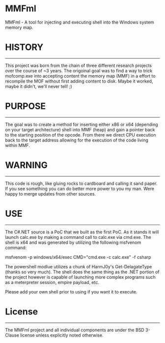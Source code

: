 # MMFml
MMFml - A tool for injecting and executing shell into the Windows system memory map.

# HISTORY
******************************************************************************************************************************
This project was born from the chain of three different research projects over the course of ~3 years.  The origoinal goal was 
to find a way to trick mofcomp.exe into accepting content the memory map (MMF) in a effort to recompile the MOF without first adding content to disk.  Maybe it worked, maybe it didn't, we'll never tell! ;)

# PURPOSE
******************************************************************************************************************************
The goal was to create a method for inserting either x86 or x64 (depending on your target architecture) shell into MMF (heap)
and gain a pointer back to the starting position of the opcode.  From there we direct CPU execution back to the target address 
allowing for the execution of the code living within MMF.

# WARNING
******************************************************************************************************************************
This code is rough, like gluing rocks to cardboard and calling it sand paper.  If you see something you can do better more
power to you my man.  Were happy to merge updates from other sources.

# USE
******************************************************************************************************************************
The C#.NET source is a PoC that we built as the first PoC.  As it stands it will launch calc.exe by making a command call
to calc.exe via cmd.exe.  The shell is x64 and was generated by utilizing the following msfvenom command:

  msfvenom -p windows/x64/exec CMD="cmd.exe -c calc.exe" -f csharp
  
The powershell modlue utilizes a chunk of HarmJ0y's Get-DelagateType (thanks so very much).  The shell does the same thing as 
the .NET portion of the project however is capable of launching more complex programs such as a meterpreter session, empire 
payload, etc.

Please add your own shell prior to using if you want it to execute.

# License
******************************************************************************************************************************
The MMFml project and all individual components are under the BSD 3-Clause license unless explicitly noted otherwise.
